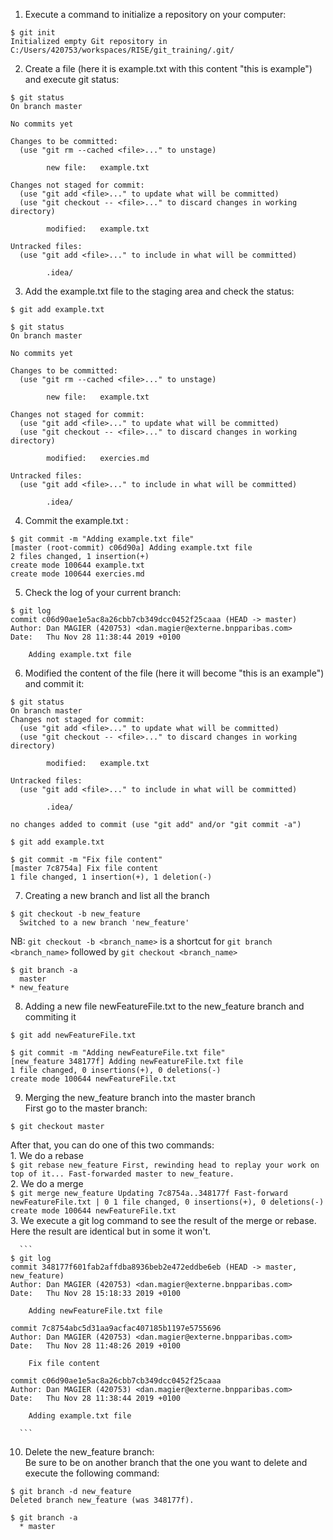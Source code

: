 1. Execute a command to initialize a repository on your computer: 
```
$ git init
Initialized empty Git repository in C:/Users/420753/workspaces/RISE/git_training/.git/
```

2. Create a file (here it is example.txt with this content "this is example") and execute git status: 
```
$ git status
On branch master

No commits yet

Changes to be committed:
  (use "git rm --cached <file>..." to unstage)

        new file:   example.txt

Changes not staged for commit:
  (use "git add <file>..." to update what will be committed)
  (use "git checkout -- <file>..." to discard changes in working directory)

        modified:   example.txt

Untracked files:
  (use "git add <file>..." to include in what will be committed)

        .idea/
```

3. Add the example.txt file to the staging area and check the status: 
```
$ git add example.txt
```
```
$ git status
On branch master

No commits yet

Changes to be committed:
  (use "git rm --cached <file>..." to unstage)

        new file:   example.txt

Changes not staged for commit:
  (use "git add <file>..." to update what will be committed)
  (use "git checkout -- <file>..." to discard changes in working directory)

        modified:   exercies.md

Untracked files:
  (use "git add <file>..." to include in what will be committed)

        .idea/
```

4. Commit the example.txt : 
```
$ git commit -m "Adding example.txt file"
[master (root-commit) c06d90a] Adding example.txt file
2 files changed, 1 insertion(+)
create mode 100644 example.txt
create mode 100644 exercies.md
```

5. Check the log of your current branch: 
```
$ git log
commit c06d90ae1e5ac8a26cbb7cb349dcc0452f25caaa (HEAD -> master)
Author: Dan MAGIER (420753) <dan.magier@externe.bnpparibas.com>
Date:   Thu Nov 28 11:38:44 2019 +0100

    Adding example.txt file
```

6. Modified the content of the file (here it will become "this is an example") and commit it: 
```
$ git status
On branch master
Changes not staged for commit:
  (use "git add <file>..." to update what will be committed)
  (use "git checkout -- <file>..." to discard changes in working directory)

        modified:   example.txt

Untracked files:
  (use "git add <file>..." to include in what will be committed)

        .idea/

no changes added to commit (use "git add" and/or "git commit -a")
```
```
$ git add example.txt
```
```
$ git commit -m "Fix file content"
[master 7c8754a] Fix file content
1 file changed, 1 insertion(+), 1 deletion(-)
```

7. Creating a new branch and list all the branch 
```
$ git checkout -b new_feature
  Switched to a new branch 'new_feature'
```  
NB: `git checkout -b <branch_name>` is a shortcut for `git branch <branch_name>` followed by `git checkout <branch_name>` 

```
$ git branch -a
  master
* new_feature
```

8. Adding a new file newFeatureFile.txt to the new_feature branch and commiting it  
```
$ git add newFeatureFile.txt
``` 
```
$ git commit -m "Adding newFeatureFile.txt file"
[new_feature 348177f] Adding newFeatureFile.txt file
1 file changed, 0 insertions(+), 0 deletions(-)
create mode 100644 newFeatureFile.txt
```

9. Merging the new_feature branch into the master branch  
First go to the master branch:   
```
$ git checkout master
``` 
After that, you can do one of this two commands:   
    1. We do a rebase   
    ```
    $ git rebase new_feature
    First, rewinding head to replay your work on top of it...
    Fast-forwarded master to new_feature.
     ```   
    2. We do a merge   
     ```
     $ git merge new_feature
       Updating 7c8754a..348177f
       Fast-forward
        newFeatureFile.txt | 0
        1 file changed, 0 insertions(+), 0 deletions(-)
        create mode 100644 newFeatureFile.txt
     ```  
    3. We execute a git log command to see the result of the merge or rebase.   
       Here the result are identical but in some it won't.  
    
      ```
    $ git log
    commit 348177f601fab2affdba8936beb2e472eddbe6eb (HEAD -> master, new_feature)
    Author: Dan MAGIER (420753) <dan.magier@externe.bnpparibas.com>
    Date:   Thu Nov 28 15:18:33 2019 +0100
   
        Adding newFeatureFile.txt file
   
    commit 7c8754abc5d31aa9acfac407185b1197e5755696
    Author: Dan MAGIER (420753) <dan.magier@externe.bnpparibas.com>
    Date:   Thu Nov 28 11:48:26 2019 +0100
   
        Fix file content
   
    commit c06d90ae1e5ac8a26cbb7cb349dcc0452f25caaa
    Author: Dan MAGIER (420753) <dan.magier@externe.bnpparibas.com>
    Date:   Thu Nov 28 11:38:44 2019 +0100
   
        Adding example.txt file
       
      ``` 
10. Delete the new_feature branch:  
Be sure to be on another branch that the one you want to delete and execute the following command:  
```
$ git branch -d new_feature
Deleted branch new_feature (was 348177f).
``` 
```
$ git branch -a
  * master
```      